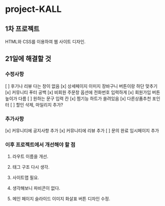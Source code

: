 # project-KALL
## 1차 프로젝트
HTML와 CSS를 이용하여 웹 사이트 디자인.

## 21일에 해결할 것
### 수정사항
[ ] 후기나 리뷰 다는 창이 없음 
[x] 상세페이지 이미지 장바구니 버튼이랑 하단 맞추기
[x] 커뮤니티 푸터 공백
[x] 비회원 주문창 옵션에 전화번호 입력하게 
[x] 회원가입 버튼 높이가 다름 
[ ] 원하는 문구 입력 칸 
[x] 찜기능 하트가 쏠려있음 
[x] 다른상품추천 포인터
[ ] 할인 삭제, 마일리지 추가?

### 추가사항
[x] 커뮤니티에 공지사항 추가
[x] 커뮤니티에 리뷰 추가
[ ] 문의 완료 임시페이지 추가

### 이후 프로젝트에서 개선해야 할 점
1. 라우트 이름을 개선.
2. 태그 구조 다시 생각.
3. 사이트맵 필요.
4. 생각해보니 파비콘이 없다.

5. 메인 페이지 슬라이드 이미지 화살표 버튼 디자인 수정.